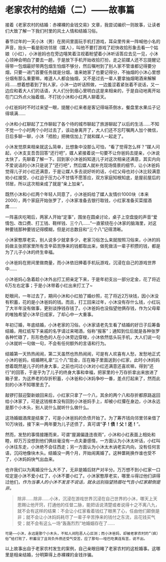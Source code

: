 # 老家农村的结婚（二）——故事篇


接着《老家农村的结婚：赤裸裸的金钱交易》文章，我尝试编织一则故事，让读者们大致了解一下我们村里的风土人情和结婚习俗。

春节过年的一天小沐（男）在房间里面玩手机打游戏，耳朵里传来一阵喊他小名的声音，抬头一看是街坊邻居（媒人），叫他不要打游戏了赶快收拾形象去看一个姑娘（小红），小沐爸妈也在旁边嘻笑着注视着盼望着小沐听话答应去见一见，小沐心领神会明白了要去一趟，于是放下手机开始收拾打扮，走之前媒人还不忘提醒记得带一包烟最好带两包烟生怕烟不够分，然后嘱咐到了别人家不管谁都记得要分烟，只要一进门首要任务就是分烟，谁来她家了也要记得分，不抽烟的小沐心里想分烟有那么重要嘛，难道人人都会抽烟，又不是过去一辈人要拿抽烟喝酒来解解闷……想着想着到了别人家，小沐一边听话照做，一边羞涩着紧张着不说话，又一边应和着大人们的话语，大人们分到烟心里明白这是来相亲的，于是自动地离开站在门口外点火抽着烟，不打扰小沐和小红两人聊着天。

小红爸妈时不时过来望一眼，提醒小红来者是客记得端茶倒水，餐盘里水果瓜子记得填满……

小沐和小红聊起了工作聊起了各个待的城市聊起了旅游聊起了以后的生活……不知不觉一个小时两个小时过去了，该动身离开了，大人们还不忘叮嘱两人加个微信，日后多聊一聊，小沐「捂脸」把微信加上了就和媒人一起走了。

小沐发觉原来相亲就这么简单，比想象中没那么可怕，“看了觉得怎么样？”媒人问起，小沐支支吾吾回答“还行吧”，媒人紧接着说一句要不让你爸妈去提亲，小沐说太快了，先聊着了解一下。回到家小沐爸妈知道儿子对这次相亲还满意，其实内向不爱说话的小沐只是说了“还行吧”，然后媒人就补充现场情景的细节，让小沐爸妈觉得儿子对小红还满意，于是让媒人多去说好听的话，小红父母也对小沐比较满意劝小红接受，小红迫于压力心不甘情不愿答应，双方家庭知根知底，是屋前屋后的邻居，所以这次相亲成了就是“亲上加亲”。

既然小沐和小红两个年轻人同意了，小沐爸妈给了媒人友情价1000块（本来2000），两个家庭开始张罗了，小沐家准备去银行取钱，小红家准备买菜摆酒席……

一阵喜庆吃喝后，两家人开始“定事”，围坐在圆桌讨论，桌子上空盘旋的声音“爱情包、改口费、打工钱、鞋样钱、三个八……”一直萦绕在小沐家的脑海里，对这种要钱那种要钱记得模糊，但是对总数目和“三个八”记得清晰。

小沐家憨厚老实，别人说多少就拿多少，老家习俗怎么来就按照习俗来，小沐的妈妈做主张把家里所有含辛茹苦挣来的钱都取出来，做死做活一辈子积攒的钱，都是为了儿子小沐的终生幸福。

小沐爸妈在房间里做商量，而小沐依旧捧着手机玩游戏，沉浸在自己的游戏世界中……

小沐爸妈心急着趁小沐外出打工把亲定下来，于是年初支出一部分定金，花了将近6万左右定事；于是小沐带着小红出来打工了~

眨眼间，一年过去了，期间小沐和小红拍了婚纱照，花了将近2万块钱，因小沐没有积蓄，花的是小沐爸妈的钱。而且，打工回来过年，小沐没有存什么钱，小红玩了大半年没有做事，更别谈挣钱存钱了。小沐爸妈也没指望他俩存钱，作为父母辈的唯独希望小沐早日成家，了却心中一大重事。

年初订婚，年底结婚，小沐老家的习俗。小沐家请老先生看了结婚的好日子后筹备结婚，用红纸写下亲戚的名字请过来喝酒，俗称“报客”；通知到位后就是各种张罗各种忙碌了，形形色色的人在小沐旁边穿梭，小沐依然低头玩手机，大人们说一句小沐就听一句做一句，不会有任何额外的言语和行为。

结婚第一天热热闹闹，第二天虽然也热热闹闹，可是有人欢喜有人愁，发愁地正式小沐的爸妈，结婚聘礼拿“三个八”现金，压在箱子里面送到小红家，此时小沐妈妈想着既然是儿子的终身大事，之前也问过小沐对小红还满意还喜欢嘛，得到“还行”的回答，于是乎为了儿子的终身大事和幸福，把家里的十万存折拿出来放进了箱子里，为这养老的存折积蓄，小沐爸和小沐妈争吵一番，差点打起来了，然而此刻的小沐不知哪里去了。

敲锣打鼓迎娶新娘回来后，小红家只拿了一个八，其余的两个八和存折都原路返回给小沐家了，可是这钱根本没有回到小沐爸妈手上，却被小红攥在身边，小沐永远是那个小木头，别人说什么就听什么做什么。

这场婚姻酒席是结束了，可是小沐爸妈的负债开始了。为了筹齐钱向邻里邻亲借了10万块钱，接下来一两年要为儿子还债了，真可谓“**子！债！父！还！**”。

然而，发愁的事情接踵而来，可谓“屋漏偏逢连夜雨”，小沐和小红表面上相处和睦，却万万没想到他们俩丝毫没有一点夫妻感情，一方面认为小沐太听话，小红叫小沐往东走，小沐绝不会往西走；另一方面认为小沐太木讷老实内向，没有任何言语，沉闷地像块木头。结婚没一两个月，开始闹离婚了。这种噩耗换作谁也受不了，小沐妈妈快气出血来。

也许我们以为离婚没什么大不了，无非是婚后财产对半分。万万想不到小红家一口咬定是小沐不爱小红了，小沐不要小红了。小沐家憨厚老实，哪里斗得过他们讲得过他们，*作为当事人的小沐不发言不说话，就永远别指望扬眉吐气告小红家颠倒是非。*

> 除非……除非……小沐，沉浸在游戏世界沉浸在自己世界的小沐，哪天上天恩赐让他开窍，打通他的任督二脉，能把话说清楚或者说得十之不离八九，就不会有这样的结果：不会让小红家看着钱红了眼黑了心，任由他们颠倒是非；就不会让小沐妈妈耗尽了一辈子辛苦挣来的钱付之东流，且花钱买气受；就不会有这么一场“轰轰烈烈”地婚姻存在了……

`
可是——小沐，永远是那个小木头，不知人间险恶人心叵测；而小沐爸妈，却被老家农村的“（疯）俗”给打败了，积蓄没了且背负外债还受气受苦，应了那句——哑巴吃黄连有苦，说不出。
`

以上故事出自于老家农村发生的案例，自己亲眼目睹了老家农村的这桩婚事。这哪里是相亲结婚，分明算得上赤裸裸的金钱诈骗。